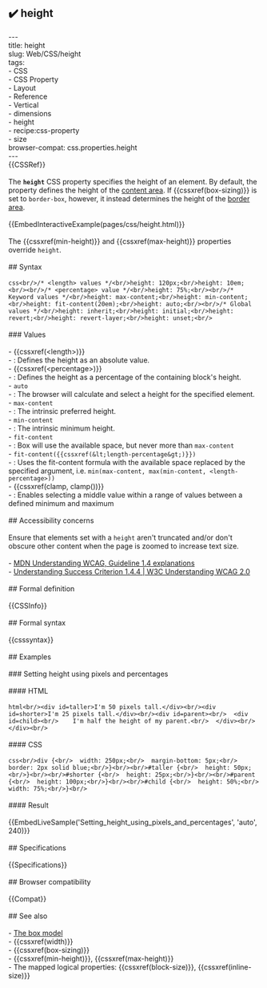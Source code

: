 ## ✔️ height 
 ---<br/>title: height<br/>slug: Web/CSS/height<br/>tags:<br/>  - CSS<br/>  - CSS Property<br/>  - Layout<br/>  - Reference<br/>  - Vertical<br/>  - dimensions<br/>  - height<br/>  - recipe:css-property<br/>  - size<br/>browser-compat: css.properties.height<br/>---<br/>{{CSSRef}}<br/><br/>The **`height`** CSS property specifies the height of an element. By default, the property defines the height of the [content area](/en-US/docs/Web/CSS/CSS_Box_Model/Introduction_to_the_CSS_box_model#content_area). If {{cssxref(box-sizing)}} is set to `border-box`, however, it instead determines the height of the [border area](/en-US/docs/Web/CSS/CSS_Box_Model/Introduction_to_the_CSS_box_model#border_area).<br/><br/>{{EmbedInteractiveExample(pages/css/height.html)}}<br/><br/>The {{cssxref(min-height)}} and {{cssxref(max-height)}} properties override `height`.<br/><br/>## Syntax<br/><br/>```css<br/>/* <length> values */<br/>height: 120px;<br/>height: 10em;<br/><br/>/* <percentage> value */<br/>height: 75%;<br/><br/>/* Keyword values */<br/>height: max-content;<br/>height: min-content;<br/>height: fit-content(20em);<br/>height: auto;<br/><br/>/* Global values */<br/>height: inherit;<br/>height: initial;<br/>height: revert;<br/>height: revert-layer;<br/>height: unset;<br/>```<br/><br/>### Values<br/><br/>- {{cssxref(&lt;length&gt;)}}<br/>  - : Defines the height as an absolute value.<br/>- {{cssxref(&lt;percentage&gt;)}}<br/>  - : Defines the height as a percentage of the containing block's height.<br/>- `auto`<br/>  - : The browser will calculate and select a height for the specified element.<br/>- `max-content`<br/>  - : The intrinsic preferred height.<br/>- `min-content`<br/>  - : The intrinsic minimum height.<br/>- `fit-content`<br/>  - : Box will use the available space, but never more than `max-content`<br/>- `fit-content({{cssxref(&lt;length-percentage&gt;)}})`<br/>  - : Uses the fit-content formula with the available space replaced by the specified argument, i.e. `min(max-content, max(min-content, <length-percentage>))`<br/>- {{cssxref(clamp, clamp())}}<br/>  - : Enables selecting a middle value within a range of values between a defined minimum and maximum<br/><br/>## Accessibility concerns<br/><br/>Ensure that elements set with a `height` aren't truncated and/or don't obscure other content when the page is zoomed to increase text size.<br/><br/>- [MDN Understanding WCAG, Guideline 1.4 explanations](/en-US/docs/Web/Accessibility/Understanding_WCAG/Perceivable#Guideline_1.4_Make_it_easier_for_users_to_see_and_hear_content_including_separating_foreground_from_background)<br/>- [Understanding Success Criterion 1.4.4 | W3C Understanding WCAG 2.0](https://www.w3.org/TR/UNDERSTANDING-WCAG20/visual-audio-contrast-scale.html)<br/><br/>## Formal definition<br/><br/>{{CSSInfo}}<br/><br/>## Formal syntax<br/><br/>{{csssyntax}}<br/><br/>## Examples<br/><br/>### Setting height using pixels and percentages<br/><br/>#### HTML<br/><br/>```html<br/><div id=taller>I'm 50 pixels tall.</div><br/><div id=shorter>I'm 25 pixels tall.</div><br/><div id=parent><br/>  <div id=child><br/>    I'm half the height of my parent.<br/>  </div><br/></div><br/>```<br/><br/>#### CSS<br/><br/>```css<br/>div {<br/>  width: 250px;<br/>  margin-bottom: 5px;<br/>  border: 2px solid blue;<br/>}<br/><br/>#taller {<br/>  height: 50px;<br/>}<br/><br/>#shorter {<br/>  height: 25px;<br/>}<br/><br/>#parent {<br/>  height: 100px;<br/>}<br/><br/>#child {<br/>  height: 50%;<br/>  width: 75%;<br/>}<br/>```<br/><br/>#### Result<br/><br/>{{EmbedLiveSample('Setting_height_using_pixels_and_percentages', 'auto', 240)}}<br/><br/>## Specifications<br/><br/>{{Specifications}}<br/><br/>## Browser compatibility<br/><br/>{{Compat}}<br/><br/>## See also<br/><br/>- [The box model](/en-US/docs/Web/CSS/CSS_Box_Model/Introduction_to_the_CSS_box_model)<br/>- {{cssxref(width)}}<br/>- {{cssxref(box-sizing)}}<br/>- {{cssxref(min-height)}}, {{cssxref(max-height)}}<br/>- The mapped logical properties: {{cssxref(block-size)}}, {{cssxref(inline-size)}}<br/>
